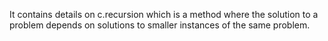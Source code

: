It contains details on c.recursion which is a method where
the solution to a problem 
depends on solutions to smaller
instances of the same problem.

